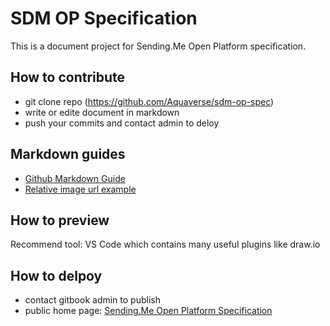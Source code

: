 # SDM OP Specification

This is a document project for Sending.Me Open Platform specification.

## How to contribute
- git clone repo (https://github.com/Aquaverse/sdm-op-spec) 
- write or edite document in markdown
- push your commits and contact admin to deloy

## Markdown guides

- [Github Markdown Guide](https://docs.github.com/get-started/writing-on-github/getting-started-with-writing-and-formatting-on-github/basic-writing-and-formatting-syntax)
- [Relative image url example](https://github.com/mark-anders/relative-image-url/blob/master/README.md)

## How to preview 

Recommend tool: VS Code which contains many useful plugins like draw.io

## How to delpoy

- contact gitbook admin to publish
- public home page: [Sending.Me Open Platform Specification](https://sdm-op-spec.gitbook.io)

